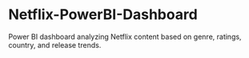 # Netflix-PowerBI-Dashboard
Power BI dashboard analyzing Netflix content based on genre, ratings, country, and release trends.
